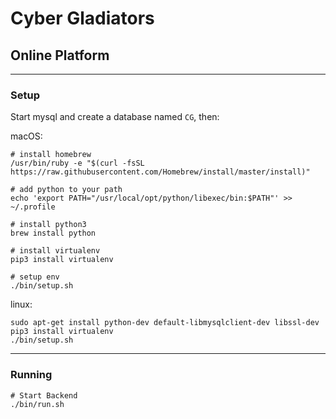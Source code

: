# Cyber Gladiators
## Online Platform

---------


### Setup

Start mysql and create a database named `CG`, then:

macOS:
```
# install homebrew
/usr/bin/ruby -e "$(curl -fsSL https://raw.githubusercontent.com/Homebrew/install/master/install)"

# add python to your path
echo 'export PATH="/usr/local/opt/python/libexec/bin:$PATH"' >> ~/.profile

# install python3
brew install python

# install virtualenv
pip3 install virtualenv

# setup env
./bin/setup.sh
```

linux:
```
sudo apt-get install python-dev default-libmysqlclient-dev libssl-dev
pip3 install virtualenv
./bin/setup.sh
```

---------

### Running
```
# Start Backend
./bin/run.sh
```

